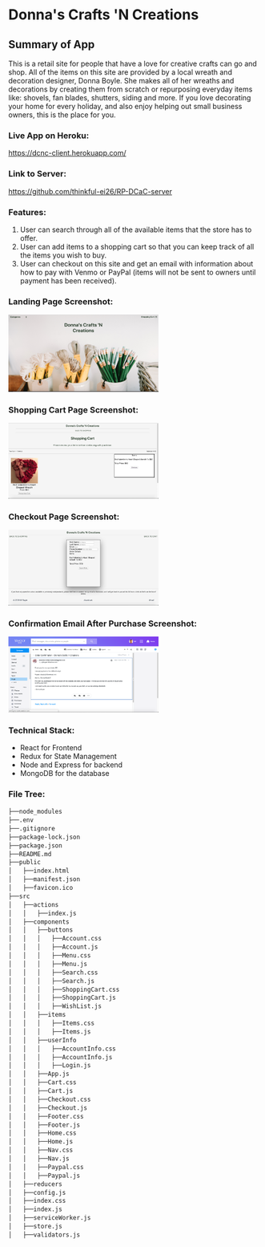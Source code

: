 # Donna's Crafts 'N Creations

## Summary of App

This is a retail site for people that have a love for creative crafts can go and shop.  All of the items on this site are provided by a  local wreath and decoration designer, Donna Boyle.  She makes all of her wreaths and decorations by creating them from scratch or repurposing everyday items like: shovels, fan blades, shutters, siding and more.  If you love decorating your home for every holiday, and also enjoy helping out small business owners, this is the place for you.

### Live App on Heroku:
https://dcnc-client.herokuapp.com/

### Link to Server:
https://github.com/thinkful-ei26/RP-DCaC-server

### Features:
1. User can search through all of the available items that the store has to offer.
2. User can add items to a shopping cart so that you can keep track of all the items you wish to buy.
3. User can checkout on this site and get an email with information about how to pay with Venmo or PayPal (items will not be sent to owners until payment has been received).

### Landing Page Screenshot:
<img src='./src/images/LandingPage.png' alt='Landing Page Screenshot' width='300px'/>

### Shopping Cart Page Screenshot:
<img src='./src/images/ShoppingCart.png' alt='Shopping Cart Screenshot' width='300px'/>

### Checkout Page Screenshot:
<img src='./src/images/CheckoutForm.png' alt='Checkout Form Screenshot' width='300px'/>

### Confirmation Email After Purchase Screenshot:
<img src='./src/images/Email.png' alt='Confirmation Email Screenshot' width='300px'/>

### Technical Stack:
- React for Frontend
- Redux for State Management
- Node and Express for backend
- MongoDB for the database

### File Tree:
``` bash
├──node_modules
├──.env
├──.gitignore
├──package-lock.json
├──package.json
├──README.md
├──public
│   ├──index.html
│   ├──manifest.json
│   ├──favicon.ico
├──src
│   ├──actions
│   │   ├──index.js
│   ├──components
│   │   ├──buttons
│   │   │   ├──Account.css
│   │   │   ├──Account.js
│   │   │   ├──Menu.css
│   │   │   ├──Menu.js
│   │   │   ├──Search.css
│   │   │   ├──Search.js
│   │   │   ├──ShoppingCart.css
│   │   │   ├──ShoppingCart.js
│   │   │   ├──WishList.js
│   │   ├──items
│   │   │   ├──Items.css
│   │   │   ├──Items.js
│   │   ├──userInfo
│   │   │   ├──AccountInfo.css
│   │   │   ├──AccountInfo.js
│   │   │   ├──Login.js
│   │   ├──App.js
│   │   ├──Cart.css
│   │   ├──Cart.js
│   │   ├──Checkout.css
│   │   ├──Checkout.js
│   │   ├──Footer.css
│   │   ├──Footer.js
│   │   ├──Home.css
│   │   ├──Home.js
│   │   ├──Nav.css
│   │   ├──Nav.js
│   │   ├──Paypal.css
│   │   ├──Paypal.js
│   ├──reducers
│   ├──config.js
│   ├──index.css
│   ├──index.js
│   ├──serviceWorker.js
│   ├──store.js
│   ├──validators.js
```
